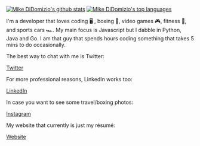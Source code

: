 [![Mike DiDomizio's github stats](https://github-readme-stats.vercel.app/api?username=mikedidomizio)](https://github.com/mikedidomizio)
[![Mike DiDomizio's top languages](https://github-readme-stats.vercel.app/api/top-langs/?username=mikedidomizio&hide_border=true&layout=compact)](https://github.com/mikedidomizio)

I'm a developer that loves coding 🖥️ , boxing 🥊, video games 🎮, fitness 💪, and sports cars 🏎️. My main focus is Javascript but I dabble in Python, Java and Go. I am that guy that spends hours coding something that takes 5 mins to do occasionally.

The best way to chat with me is Twitter:

[Twitter](https://twitter.com/Mike_DiDomizio)

For more professional reasons, LinkedIn works too:

[LinkedIn](https://www.linkedin.com/in/mike-didomizio-a7324876/)

In case you want to see some travel/boxing photos:

[Instagram](https://www.instagram.com/mikedidomizio/)

My website that currently is just my résumé:

[Website](http://mikedidomizio.com)
